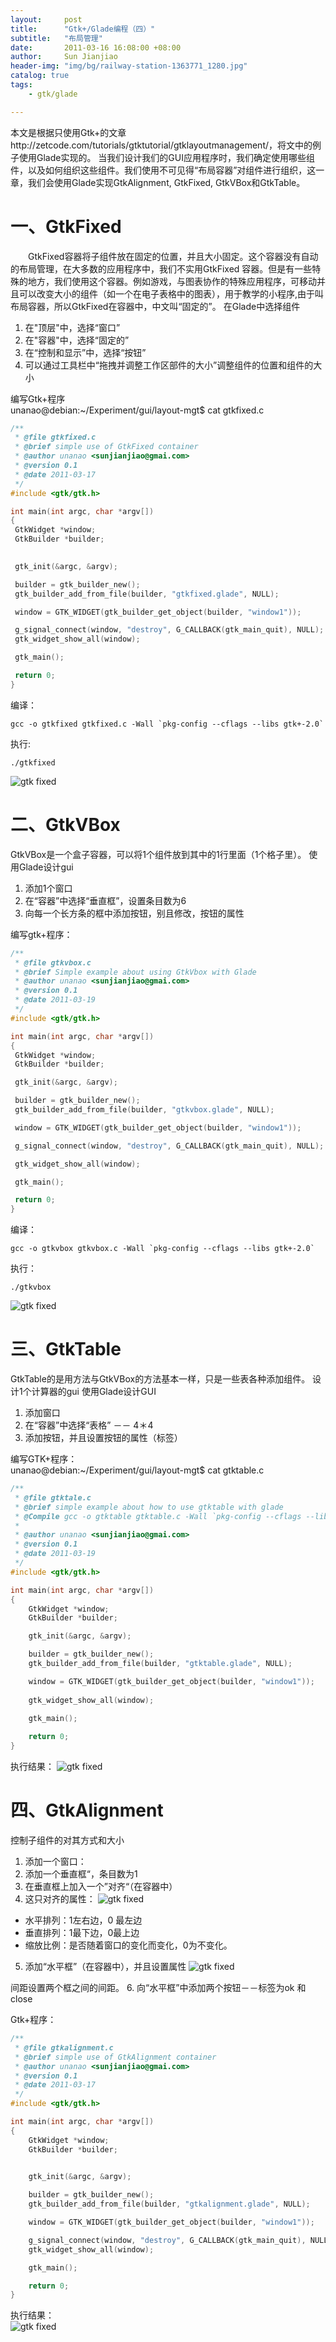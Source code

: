 ```yaml
---
layout:     post
title:      "Gtk+/Glade编程（四）"  
subtitle:   "布局管理"
date:       2011-03-16 16:08:00 +08:00
author:     Sun Jianjiao
header-img: "img/bg/railway-station-1363771_1280.jpg"
catalog: true
tags:
    - gtk/glade

---
```


本文是根据只使用Gtk+的文章http://zetcode.com/tutorials/gtktutorial/gtklayoutmanagement/，将文中的例子使用Glade实现的。
    当我们设计我们的GUI应用程序时，我们确定使用哪些组件，以及如何组织这些组件。我们使用不可见得“布局容器”对组件进行组织，这一章，我们会使用Glade实现GtkAlignment, GtkFixed, GtkVBox和GtkTable。

# 一、GtkFixed  
　　GtkFixed容器将子组件放在固定的位置，并且大小固定。这个容器没有自动的布局管理，在大多数的应用程序中，我们不实用GtkFixed 容器。但是有一些特殊的地方，我们使用这个容器。例如游戏，与图表协作的特殊应用程序，可移动并且可以改变大小的组件（如一个在电子表格中的图表），用于教学的小程序,由于叫布局容器，所以GtkFixed在容器中，中文叫“固定的”。
在Glade中选择组件
1. 在"顶层"中，选择“窗口”
2. 在"容器"中，选择“固定的”
3. 在“控制和显示”中，选择“按钮”
4. 可以通过工具栏中“拖拽并调整工作区部件的大小”调整组件的位置和组件的大小

编写Gtk+程序  
unanao@debian:~/Experiment/gui/layout-mgt$ cat gtkfixed.c 

```c
/**
 * @file gtkfixed.c
 * @brief simple use of GtkFixed container 
 * @author unanao <sunjianjiao@gmai.com>
 * @version 0.1
 * @date 2011-03-17
 */
#include <gtk/gtk.h>

int main(int argc, char *argv[])
{
 GtkWidget *window;
 GtkBuilder *builder;
 

 gtk_init(&argc, &argv);

 builder = gtk_builder_new();
 gtk_builder_add_from_file(builder, "gtkfixed.glade", NULL);

 window = GTK_WIDGET(gtk_builder_get_object(builder, "window1"));

 g_signal_connect(window, "destroy", G_CALLBACK(gtk_main_quit), NULL); 
 gtk_widget_show_all(window);

 gtk_main();

 return 0;
}
```  
编译：  

```
gcc -o gtkfixed gtkfixed.c -Wall `pkg-config --cflags --libs gtk+-2.0`
```  
执行:  

```
./gtkfixed
```
![gtk fixed](/img/post/gtk/4-1-gtkfixed.png)
 

# 二、GtkVBox
GtkVBox是一个盒子容器，可以将1个组件放到其中的1行里面（1个格子里）。
使用Glade设计gui
1. 添加1个窗口
2. 在“容器”中选择“垂直框”，设置条目数为6
3. 向每一个长方条的框中添加按钮，别且修改，按钮的属性

编写gtk+程序：  

```c
/**
 * @file gtkvbox.c
 * @brief Simple example about using GtkVbox with Glade
 * @author unanao <sunjianjiao@gmai.com>
 * @version 0.1
 * @date 2011-03-19
 */
#include <gtk/gtk.h>

int main(int argc, char *argv[])
{
 GtkWidget *window;
 GtkBuilder *builder;

 gtk_init(&argc, &argv);

 builder = gtk_builder_new();
 gtk_builder_add_from_file(builder, "gtkvbox.glade", NULL);

 window = GTK_WIDGET(gtk_builder_get_object(builder, "window1"));

 g_signal_connect(window, "destroy", G_CALLBACK(gtk_main_quit), NULL);

 gtk_widget_show_all(window);

 gtk_main();

 return 0;
}
```  
编译：  

```
gcc -o gtkvbox gtkvbox.c -Wall `pkg-config --cflags --libs gtk+-2.0`
```  
执行：  

```
./gtkvbox
```
![gtk fixed](/img/post/gtk/4-2-gtkvbox.png)

# 三、GtkTable
GtkTable的是用方法与GtkVBox的方法基本一样，只是一些表各种添加组件。
设计1个计算器的gui
使用Glade设计GUI
1. 添加窗口
2. 在“容器”中选择“表格” －－ 4＊4
3. 添加按钮，并且设置按钮的属性（标签）

编写GTK+程序：  
unanao@debian:~/Experiment/gui/layout-mgt$ cat gtktable.c

```c
/**
 * @file gtktale.c
 * @brief simple example about how to use gtktable with glade
 * @Compile gcc -o gtktable gtktable.c -Wall `pkg-config --cflags --libs gtk+-2.0`
 *
 * @author unanao <sunjianjiao@gmai.com>
 * @version 0.1
 * @date 2011-03-19
 */
#include <gtk/gtk.h>

int main(int argc, char *argv[])
{
    GtkWidget *window;
    GtkBuilder *builder;

    gtk_init(&argc, &argv);

    builder = gtk_builder_new();
    gtk_builder_add_from_file(builder, "gtktable.glade", NULL);

    window = GTK_WIDGET(gtk_builder_get_object(builder, "window1"));
    
    gtk_widget_show_all(window);
    
    gtk_main();

    return 0;
}
```  

执行结果：
![gtk fixed](/img/post/gtk/4-3-table.png)

# 四、GtkAlignment
控制子组件的对其方式和大小
1. 添加一个窗口：
2. 添加一个垂直框“，条目数为1
3. 在垂直框上加入一个”对齐“（在容器中）
4. 这只对齐的属性：
![gtk fixed](/img/post/gtk/4-4-align.png)

* 水平排列：1左右边，0 最左边
* 垂直排列：1最下边，0最上边
* 缩放比例：是否随着窗口的变化而变化，0为不变化。

5. 添加“水平框”（在容器中），并且设置属性
![gtk fixed](/img/post/gtk/4-5-horizon.png)
 
间距设置两个框之间的间距。
6. 向“水平框”中添加两个按钮－－标签为ok 和 close

Gtk+程序：  

```c
/**
 * @file gtkalignment.c
 * @brief simple use of GtkAlignment container 
 * @author unanao <sunjianjiao@gmai.com>
 * @version 0.1
 * @date 2011-03-17
 */
#include <gtk/gtk.h>

int main(int argc, char *argv[])
{
    GtkWidget *window;
    GtkBuilder *builder;
    

    gtk_init(&argc, &argv);

    builder = gtk_builder_new();
    gtk_builder_add_from_file(builder, "gtkalignment.glade", NULL);

    window = GTK_WIDGET(gtk_builder_get_object(builder, "window1"));

    g_signal_connect(window, "destroy", G_CALLBACK(gtk_main_quit), NULL);    
    gtk_widget_show_all(window);

    gtk_main();

    return 0;
}
```

执行结果：  
![gtk fixed](/img/post/gtk/4-6-horizon-button.png)
